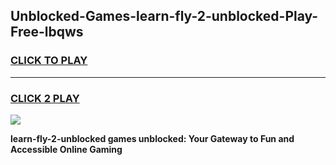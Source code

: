 
## Unblocked-Games-learn-fly-2-unblocked-Play-Free-lbqws
<h3>
<a href="https://premium76.site?title=learn-fly-2-unblocked&ref=10A">CLICK TO PLAY</a></h3>
<hr>

<h3>
<a href="https://premium76.site?title=learn-fly-2-unblocked&ref=10A">CLICK 2 PLAY</a>
  
</h3>

<a href="https://premium76.site?title=learn-fly-2-unblocked&ref=10A"><img src="https://clearcache.store/games.png"></a>


**learn-fly-2-unblocked games unblocked: Your Gateway to Fun and Accessible Online Gaming**
